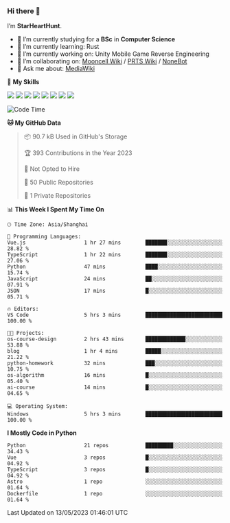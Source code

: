 ### Hi there 👋

I’m **StarHeartHunt**.

- 🏫 I’m currently studying for a **BSc** in **Computer Science**
- 🌱 I’m currently learning: Rust
- 🔭 I’m currently working on: Unity Mobile Game Reverse Engineering
- 👯 I’m collaborating on: [Mooncell Wiki](https://fgo.wiki/) / [PRTS Wiki](http://prts.wiki/) / [NoneBot](https://github.com/nonebot)
- 💬 Ask me about: [MediaWiki](https://www.mediawiki.org)

🌟 **My Skills**

![](https://img.shields.io/badge/-Python-3e74a2?style=flat-square&logo=Python&logoColor=fff)
![](https://img.shields.io/badge/-Node.js-339933?style=flat-square&logo=node.js&logoColor=fff)
![](https://img.shields.io/badge/-Vue-4fc08d?style=flat-square&logo=vue.js&logoColor=fff)
![](https://img.shields.io/badge/-React-2d98ce?style=flat-square&logo=React&logoColor=fff)
![](https://img.shields.io/badge/-TypeScript-3178C6?style=flat-square&logo=TypeScript&logoColor=fff)
![](https://img.shields.io/badge/-Docker-2496ED?style=flat-square&logo=Docker&logoColor=fff)
![](https://img.shields.io/badge/-Linux-000000?style=flat-square&logo=Linux&logoColor=fff)
![](https://img.shields.io/badge/-Dotnet-512bd4?style=flat-square&logo=.net&logoColor=fff)

<!--START_SECTION:waka-->
![Code Time](http://img.shields.io/badge/Code%20Time-482%20hrs%2019%20mins-blue)

**🐱 My GitHub Data** 

> 📦 90.7 kB Used in GitHub's Storage 
 > 
> 🏆 393 Contributions in the Year 2023
 > 
> 🚫 Not Opted to Hire
 > 
> 📜 50 Public Repositories 
 > 
> 🔑 1 Private Repositories 
 > 
📊 **This Week I Spent My Time On** 

```text
🕑︎ Time Zone: Asia/Shanghai

💬 Programming Languages: 
Vue.js                   1 hr 27 mins        ███████░░░░░░░░░░░░░░░░░░   28.82 % 
TypeScript               1 hr 22 mins        ███████░░░░░░░░░░░░░░░░░░   27.06 % 
Python                   47 mins             ████░░░░░░░░░░░░░░░░░░░░░   15.74 % 
JavaScript               24 mins             ██░░░░░░░░░░░░░░░░░░░░░░░   07.91 % 
JSON                     17 mins             █░░░░░░░░░░░░░░░░░░░░░░░░   05.71 % 

🔥 Editors: 
VS Code                  5 hrs 3 mins        █████████████████████████   100.00 % 

🐱‍💻 Projects: 
os-course-design         2 hrs 43 mins       █████████████░░░░░░░░░░░░   53.88 % 
blog                     1 hr 4 mins         █████░░░░░░░░░░░░░░░░░░░░   21.22 % 
python-homework          32 mins             ███░░░░░░░░░░░░░░░░░░░░░░   10.75 % 
os-algorithm             16 mins             █░░░░░░░░░░░░░░░░░░░░░░░░   05.40 % 
ai-course                14 mins             █░░░░░░░░░░░░░░░░░░░░░░░░   04.65 % 

💻 Operating System: 
Windows                  5 hrs 3 mins        █████████████████████████   100.00 % 
```

**I Mostly Code in Python** 

```text
Python                   21 repos            █████████░░░░░░░░░░░░░░░░   34.43 % 
Vue                      3 repos             █░░░░░░░░░░░░░░░░░░░░░░░░   04.92 % 
TypeScript               3 repos             █░░░░░░░░░░░░░░░░░░░░░░░░   04.92 % 
Astro                    1 repo              ░░░░░░░░░░░░░░░░░░░░░░░░░   01.64 % 
Dockerfile               1 repo              ░░░░░░░░░░░░░░░░░░░░░░░░░   01.64 % 
```




 Last Updated on 13/05/2023 01:46:01 UTC
<!--END_SECTION:waka-->

